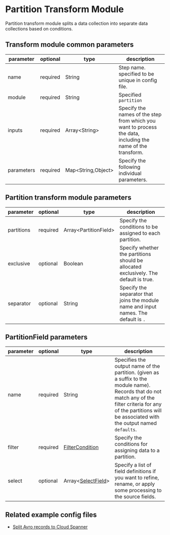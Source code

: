 # Partition Transform Module

Partition transform module splits a data collection into separate data collections based on conditions.

## Transform module common parameters

| parameter  | optional | type                | description                                                                                                 |
|------------|----------|---------------------|-------------------------------------------------------------------------------------------------------------|
| name       | required | String              | Step name. specified to be unique in config file.                                                           |
| module     | required | String              | Specified `partition`                                                                                       |
| inputs     | required | Array<String\>      | Specify the names of the step from which you want to process the data, including the name of the transform. |
| parameters | required | Map<String,Object\> | Specify the following individual parameters.                                                                |

## Partition transform module parameters

| parameter  | optional | type                   | description                                                                          |
|------------|----------|------------------------|--------------------------------------------------------------------------------------|
| partitions | required | Array<PartitionField\> | Specify the conditions to be assigned to each partition.                             |
| exclusive  | optional | Boolean                | Specify whether the partitions should be allocated exclusively. The default is true. |
| separator  | optional | String                 | Specify the separator that joins the module name and input names. The default is `.` |

## PartitionField parameters

| parameter | optional | type                                       | description                                                                                                                                                                                                             |
|-----------|----------|--------------------------------------------|-------------------------------------------------------------------------------------------------------------------------------------------------------------------------------------------------------------------------|
| name      | required | String                                     | Specifies the output name of the partition. (given as a suffix to the module name). Records that do not match any of the filter criteria for any of the partitions will be associated with the output named `defaults`. |
| filter    | required | [FilterCondition](../common/filter.md)     | Specify the conditions for assigning data to a partition.                                                                                                                                                               |
| select    | optional | Array<[SelectField](../common/select.md)\> | Specify a list of field definitions if you want to refine, rename, or apply some processing to the source fields.                                                                                                       |

## Related example config files

* [Split Avro records to Cloud Spanner](../../../../examples/avro-to-partition-to-spanner.json)
